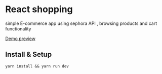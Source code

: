 # React shopping

simple E-commerce app using sephora API , browsing products and cart functionality

[Demo preview](https://react-sephora-shopping.netlify.app/)

## Install & Setup

`yarn install && yarn run dev `
